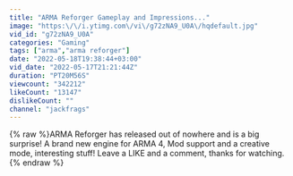 ```yaml
---
title: "ARMA Reforger Gameplay and Impressions..."
image: "https:\/\/i.ytimg.com\/vi\/g72zNA9_U0A\/hqdefault.jpg"
vid_id: "g72zNA9_U0A"
categories: "Gaming"
tags: ["arma","arma reforger"]
date: "2022-05-18T19:38:44+03:00"
vid_date: "2022-05-17T21:21:44Z"
duration: "PT20M56S"
viewcount: "342212"
likeCount: "13147"
dislikeCount: ""
channel: "jackfrags"
---
```

{% raw %}ARMA Reforger has released out of nowhere and is a big surprise! A brand new engine for ARMA 4, Mod support and a creative mode, interesting stuff! Leave a LIKE and a comment, thanks for watching.{% endraw %}
